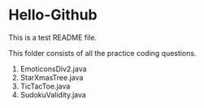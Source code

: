 Hello-Github
============
This is a test README file. 

This folder consists of all the practice coding questions. 

1. EmoticonsDiv2.java
2. StarXmasTree.java
3. TicTacToe.java
4. SudokuValidity.java
